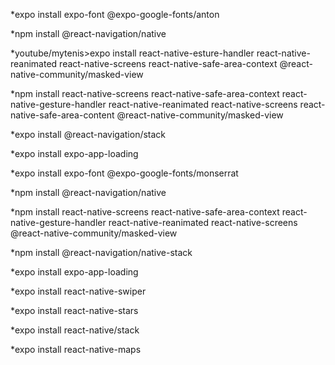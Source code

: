 *expo install expo-font @expo-google-fonts/anton

*npm install @react-navigation/native

*youtube/mytenis>expo install react-native-esture-handler react-native-reanimated react-native-screens react-native-safe-area-context @react-native-community/masked-view

*npm install react-native-screens react-native-safe-area-context react-native-gesture-handler react-native-reanimated react-native-screens react-native-safe-area-content @react-native-community/masked-view

*expo install @react-navigation/stack

*expo install expo-app-loading

*expo install expo-font @expo-google-fonts/monserrat

*npm install @react-navigation/native

*npm install react-native-screens react-native-safe-area-context react-native-gesture-handler react-native-reanimated react-native-screens @react-native-community/masked-view

*npm install @react-navigation/native-stack

*expo install expo-app-loading

*expo install react-native-swiper

*expo install react-native-stars

*expo install react-native/stack

*expo install react-native-maps